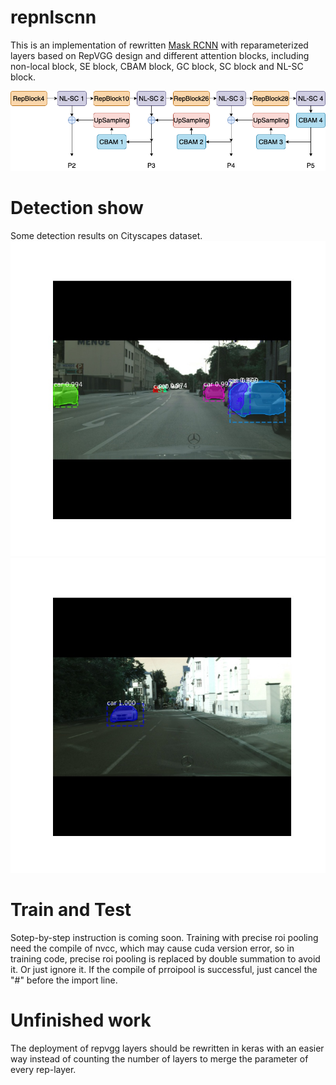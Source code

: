 # repnlscnn
This is an implementation of rewritten [Mask RCNN](https://github.com/matterport/Mask_RCNN) with reparameterized layers based on RepVGG design and different attention blocks, including non-local block, SE block, CBAM block, GC block, SC block and NL-SC block.

![FPN Model](/detectTest/FPN.png)

# Detection show
Some detection results on Cityscapes dataset.
![Instance Segmentation Sample 1](detectTest/vehicleTest/1.jpg)
![Instance Segmentation Sample 2](detectTest/vehicleTest/2.jpg)
# Train and Test
Sotep-by-step instruction is coming soon.
Training with precise roi pooling need the compile of nvcc, which may cause cuda version error, so in training code, precise roi pooling is replaced by double summation to avoid it. Or just ignore it. If the compile of prroipool is successful, just cancel the "#" before the import line.
# Unfinished work
The deployment of repvgg layers should be rewritten in keras with an easier way instead of counting the number of layers to merge the parameter of every rep-layer.
